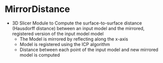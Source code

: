 # MirrorDistance
- 3D Slicer Module to Compute the surface-to-surface distance (Hausdorff distance) between an input model and the mirrored, registered version of the input model model 
  - The Model is mirrored by reflecting along the x-axis
  - Model is registered using the ICP algorithm 
  - Distance between each point of the input model and new mirrored model is computed 
